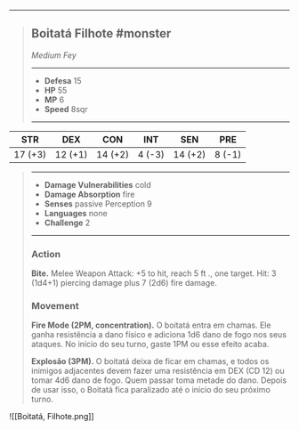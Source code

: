 ___
> ## Boitatá Filhote #monster
>*Medium Fey*
> ___
> - **Defesa** 15
> - **HP** 55
> - **MP** 6
> - **Speed** 8sqr
>___
>
|   STR   |   DEX   |   CON   |  INT   |   SEN   |  PRE   |
|:-------:|:-------:|:-------:|:------:|:-------:|:------:|
| 17 (+3) | 12 (+1) | 14 (+2) | 4 (-3) | 14 (+2) | 8 (-1) |
>___
> - **Damage Vulnerabilities** cold
> - **Damage Absorption** fire
> - **Senses** passive Perception 9
> - **Languages** none
> - **Challenge** 2
> ___
> ### Action
> 
> **Bite.** Melee Weapon Attack: +5 to hit, reach 5 ft ., one target. Hit: 3 (1d4+1) piercing damage plus 7 (2d6) fire damage.
> 
> ### Movement
> 
> **Fire Mode (2PM, concentration).** O boitatá entra em chamas. Ele ganha resistência a dano físico e adiciona 1d6 dano de fogo nos seus ataques. No início do seu turno, gaste 1PM ou esse efeito acaba.
> 
> **Explosão (3PM).** O boitatá deixa de ficar em chamas, e todos os inimigos adjacentes devem fazer uma resistência em DEX (CD 12) ou tomar 4d6 dano de fogo. Quem passar toma metade do dano. Depois de usar isso, o Boitatá fica paralizado até o início do seu próximo turno.

![[Boitatá, Filhote.png]]